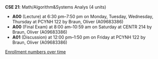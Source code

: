 **CSE 21**: Math/Algorithm&Systems Analys (4 units)

- **A00** (Lecture) at 6:30 pm–7:50 pm on Monday, Tuesday, Wednesday, Thursday at PCYNH 122 by Braun, Oliver (A09683386)
- **A00** (Final Exam) at 8:00 am–10:59 am on Saturday at CENTR 214 by Braun, Oliver (A09683386)
- **A01** (Discussion) at 12:00 pm–1:50 pm on Friday at PCYNH 122 by Braun, Oliver (A09683386)

[Enrollment numbers over time](./CSE21.tsv)
